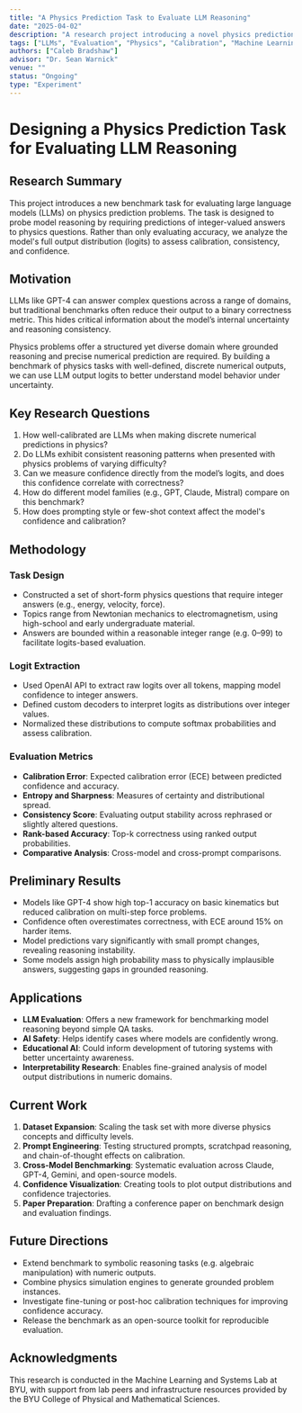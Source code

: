 ```yaml
---
title: "A Physics Prediction Task to Evaluate LLM Reasoning"
date: "2025-04-02"
description: "A research project introducing a novel physics prediction benchmark for large language models"
tags: ["LLMs", "Evaluation", "Physics", "Calibration", "Machine Learning"]
authors: ["Caleb Bradshaw"]
advisor: "Dr. Sean Warnick"
venue: ""
status: "Ongoing"
type: "Experiment"
---
```


# Designing a Physics Prediction Task for Evaluating LLM Reasoning

## Research Summary

This project introduces a new benchmark task for evaluating large language models (LLMs) on physics prediction problems. The task is designed to probe model reasoning by requiring predictions of integer-valued answers to physics questions. Rather than only evaluating accuracy, we analyze the model's full output distribution (logits) to assess calibration, consistency, and confidence.

## Motivation

LLMs like GPT-4 can answer complex questions across a range of domains, but traditional benchmarks often reduce their output to a binary correctness metric. This hides critical information about the model’s internal uncertainty and reasoning consistency.

Physics problems offer a structured yet diverse domain where grounded reasoning and precise numerical prediction are required. By building a benchmark of physics tasks with well-defined, discrete numerical outputs, we can use LLM output logits to better understand model behavior under uncertainty.

## Key Research Questions

1. How well-calibrated are LLMs when making discrete numerical predictions in physics?
2. Do LLMs exhibit consistent reasoning patterns when presented with physics problems of varying difficulty?
3. Can we measure confidence directly from the model’s logits, and does this confidence correlate with correctness?
4. How do different model families (e.g., GPT, Claude, Mistral) compare on this benchmark?
5. How does prompting style or few-shot context affect the model's confidence and calibration?

## Methodology

### Task Design

- Constructed a set of short-form physics questions that require integer answers (e.g., energy, velocity, force).
- Topics range from Newtonian mechanics to electromagnetism, using high-school and early undergraduate material.
- Answers are bounded within a reasonable integer range (e.g. 0–99) to facilitate logits-based evaluation.

### Logit Extraction

- Used OpenAI API to extract raw logits over all tokens, mapping model confidence to integer answers.
- Defined custom decoders to interpret logits as distributions over integer values.
- Normalized these distributions to compute softmax probabilities and assess calibration.

### Evaluation Metrics

- **Calibration Error**: Expected calibration error (ECE) between predicted confidence and accuracy.
- **Entropy and Sharpness**: Measures of certainty and distributional spread.
- **Consistency Score**: Evaluating output stability across rephrased or slightly altered questions.
- **Rank-based Accuracy**: Top-k correctness using ranked output probabilities.
- **Comparative Analysis**: Cross-model and cross-prompt comparisons.

## Preliminary Results

- Models like GPT-4 show high top-1 accuracy on basic kinematics but reduced calibration on multi-step force problems.
- Confidence often overestimates correctness, with ECE around 15% on harder items.
- Model predictions vary significantly with small prompt changes, revealing reasoning instability.
- Some models assign high probability mass to physically implausible answers, suggesting gaps in grounded reasoning.

## Applications

- **LLM Evaluation**: Offers a new framework for benchmarking model reasoning beyond simple QA tasks.
- **AI Safety**: Helps identify cases where models are confidently wrong.
- **Educational AI**: Could inform development of tutoring systems with better uncertainty awareness.
- **Interpretability Research**: Enables fine-grained analysis of model output distributions in numeric domains.

## Current Work

1. **Dataset Expansion**: Scaling the task set with more diverse physics concepts and difficulty levels.
2. **Prompt Engineering**: Testing structured prompts, scratchpad reasoning, and chain-of-thought effects on calibration.
3. **Cross-Model Benchmarking**: Systematic evaluation across Claude, GPT-4, Gemini, and open-source models.
4. **Confidence Visualization**: Creating tools to plot output distributions and confidence trajectories.
5. **Paper Preparation**: Drafting a conference paper on benchmark design and evaluation findings.

## Future Directions

- Extend benchmark to symbolic reasoning tasks (e.g. algebraic manipulation) with numeric outputs.
- Combine physics simulation engines to generate grounded problem instances.
- Investigate fine-tuning or post-hoc calibration techniques for improving confidence accuracy.
- Release the benchmark as an open-source toolkit for reproducible evaluation.

## Acknowledgments

This research is conducted in the Machine Learning and Systems Lab at BYU, with support from lab peers and infrastructure resources provided by the BYU College of Physical and Mathematical Sciences.
